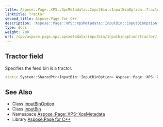 ```yaml
---
title: Aspose::Page::XPS::XpsMetadata::InputBin::InputBinOption::Tractor field
linktitle: Tractor
second_title: Aspose.Page for C++
description: 'Aspose::Page::XPS::XpsMetadata::InputBin::InputBinOption::Tractor field. Specifies the feed bin is a tractor in C++.'
type: docs
weight: 700
url: /cpp/aspose.page.xps.xpsmetadata/inputbin/inputbinoption/tractor/
---
```

## Tractor field


Specifies the feed bin is a tractor.

```cpp
static System::SharedPtr<InputBin::InputBinOption> Aspose::Page::XPS::XpsMetadata::InputBin::InputBinOption::Tractor
```

## See Also

* Class [InputBinOption](../)
* Class [InputBin](../../)
* Namespace [Aspose::Page::XPS::XpsMetadata](../../../)
* Library [Aspose.Page for C++](../../../../)
